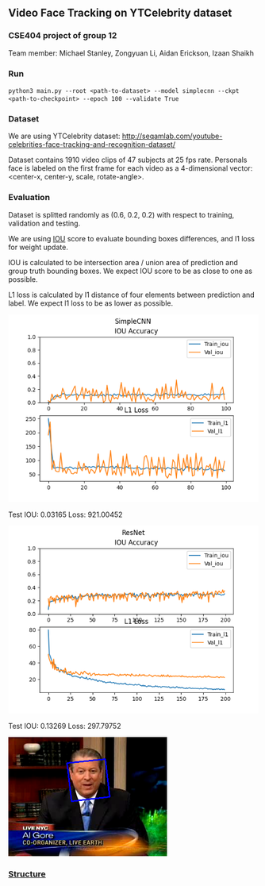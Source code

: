## Video Face Tracking on YTCelebrity dataset

### CSE404 project of group 12

Team member:
    Michael Stanley, Zongyuan Li, Aidan Erickson, Izaan Shaikh

### Run

    python3 main.py --root <path-to-dataset> --model simplecnn --ckpt <path-to-checkpoint> --epoch 100 --validate True


### Dataset

We are using YTCelebrity dataset: http://seqamlab.com/youtube-celebrities-face-tracking-and-recognition-dataset/

Dataset contains 1910 video clips of 47 subjects at 25 fps rate. Personals face is labeled on the first frame for each video as a 4-dimensional vector: <center-x, center-y, scale, rotate-angle>.

### Evaluation

Dataset is splitted randomly as (0.6, 0.2, 0.2) with respect to training, validation and testing.

We are using [IOU](data/process.py) score to evaluate bounding boxes differences, and l1 loss for weight update.

IOU is calculated to be intersection area / union area of prediction and group truth bounding boxes. We expect IOU score to be as close to one as possible.

L1 loss is calculated by l1 distance of four elements between prediction and label. We expect l1 loss to be as lower as possible.

![Alt text](results/SimpleCNN.png)

Test IOU: 0.03165 Loss: 921.00452

![Alt text](results/ResNet.png)

Test IOU: 0.13269 Loss: 297.79752

![Alt text](results/test.png)

### [Structure](structure.txt)


